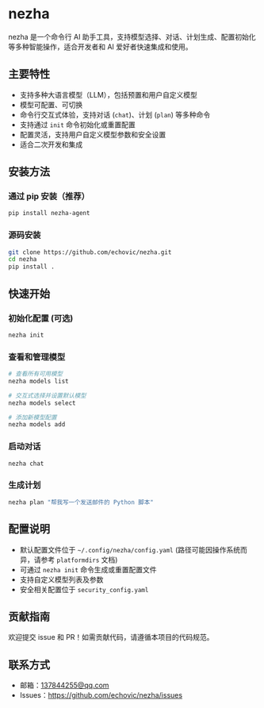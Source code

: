 # nezha

nezha 是一个命令行 AI 助手工具，支持模型选择、对话、计划生成、配置初始化等多种智能操作，适合开发者和 AI 爱好者快速集成和使用。

## 主要特性
- 支持多种大语言模型（LLM），包括预置和用户自定义模型
- 模型可配置、可切换
- 命令行交互式体验，支持对话 (`chat`)、计划 (`plan`) 等多种命令
- 支持通过 `init` 命令初始化或重置配置
- 配置灵活，支持用户自定义模型参数和安全设置
- 适合二次开发和集成

## 安装方法

### 通过 pip 安装（推荐）
```bash
pip install nezha-agent
```

### 源码安装
```bash
git clone https://github.com/echovic/nezha.git
cd nezha
pip install .
```

## 快速开始

### 初始化配置 (可选)
```bash
nezha init
```

### 查看和管理模型
```bash
# 查看所有可用模型
nezha models list

# 交互式选择并设置默认模型
nezha models select

# 添加新模型配置
nezha models add
```

### 启动对话
```bash
nezha chat
```

### 生成计划
```bash
nezha plan "帮我写一个发送邮件的 Python 脚本"
```

## 配置说明
- 默认配置文件位于 `~/.config/nezha/config.yaml` (路径可能因操作系统而异，请参考 `platformdirs` 文档)
- 可通过 `nezha init` 命令生成或重置配置文件
- 支持自定义模型列表及参数
- 安全相关配置位于 `security_config.yaml`

## 贡献指南
欢迎提交 issue 和 PR！如需贡献代码，请遵循本项目的代码规范。

## 联系方式
- 邮箱：137844255@qq.com
- Issues：https://github.com/echovic/nezha/issues
